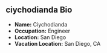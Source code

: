 ## ciychodianda Bio

- **Name:** Ciychodianda
- **Occupation:** Engineer
- **Location:** San Diego
- **Vacation Location:** San Diego, CA
